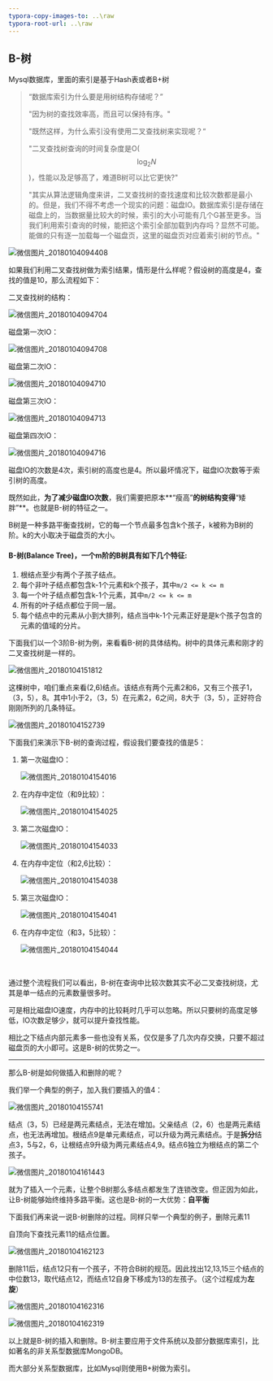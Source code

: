 ```yaml
---
typora-copy-images-to: ..\raw
typora-root-url: ..\raw
---
```


## B-树

Mysql数据库，里面的索引是基于Hash表或者B+树

> “数据库索引为什么要是用树结构存储呢？” 
>
> "因为树的查找效率高，而且可以保持有序。" 
>
> "既然这样，为什么索引没有使用二叉查找树来实现呢？“   
>
> "二叉查找树查询的时间复杂度是O($$\log_2 N$$)，性能以及足够高了，难道B树可以比它更快?"
>
> "其实从算法逻辑角度来讲，二叉查找树的查找速度和比较次数都是最小的。但是，我们不得不考虑一个现实的问题：磁盘IO。数据库索引是存储在磁盘上的，当数据量比较大的时候，索引的大小可能有几个G甚至更多。当我们利用索引查询的时候，能把这个索引全部加载到内存吗？显然不可能。能做的只有逐一加载每一个磁盘页，这里的磁盘页对应着索引树的节点。"

![微信图片_20180104094408](../raw/微信图片_20180104094408.jpg)

如果我们利用二叉查找树做为索引结果，情形是什么样呢？假设树的高度是4，查找的值是10，那么流程如下：



二叉查找树的结构：

![微信图片_20180104094704](../raw/微信图片_20180104094704.jpg)



磁盘第一次IO：

![微信图片_20180104094708](../raw/微信图片_20180104094708.jpg)



磁盘第二次IO：

![微信图片_20180104094710](../raw/微信图片_20180104094710.jpg)



磁盘第三次IO：

![微信图片_20180104094713](../raw/微信图片_20180104094713.jpg)



磁盘第四次IO：

![微信图片_20180104094716](../raw/微信图片_20180104094716.jpg)



磁盘IO的次数是4次，索引树的高度也是4。所以最坏情况下，磁盘IO次数等于索引树的高度。

既然如此，**为了减少磁盘IO次数**，我们需要把原本**“瘦高”**的树结构变得**“矮胖”**。也就是B-树的特征之一。

B树是一种多路平衡查找树，它的每一个节点最多包含k个孩子，k被称为B树的阶。k的大小取决于磁盘页的大小。



#### B-树(Balance Tree)，一个m阶的B树具有如下几个特征:

1. 根结点至少有两个子孩子结点。
2. 每个非叶子结点都包含k-1个元素和k个孩子，其中`m/2 <= k <= m`
3. 每一个叶子结点都包含k-1个元素，其中`m/2 <= k <= m`
4. 所有的叶子结点都位于同一层。
5. 每个结点中的元素从小到大排列，结点当中k-1个元素正好是是k个孩子包含的元素的值域的分片。




下面我们以一个3阶B-树为例，来看看B-树的具体结构。树中的具体元素和刚才的二叉查找树是一样的。

![微信图片_20180104151812](../raw/微信图片_20180104151812.jpg)

这棵树中，咱们重点来看(2,6)结点。该结点有两个元素2和6，又有三个孩子1，（3，5），8。其中1小于2，（3，5）在元素2，6之间，8大于（3，5），正好符合刚刚所列的几条特征。

![微信图片_20180104152739](../raw/微信图片_20180104152739.jpg)



下面我们来演示下B-树的查询过程，假设我们要查找的值是5：

1. 第一次磁盘IO：

   ![微信图片_20180104154016](../raw/微信图片_20180104154016.jpg)

2. 在内存中定位（和9比较）：

   ![微信图片_20180104154025](../raw/微信图片_20180104154025.jpg)

3. 第二次磁盘IO：

   ![微信图片_20180104154033](../raw/微信图片_20180104154033.jpg)

4. 在内存中定位（和2,6比较）：

   ![微信图片_20180104154038](../raw/微信图片_20180104154038.jpg)

5. 第三次磁盘IO：

   ![微信图片_20180104154041](../raw/微信图片_20180104154041.jpg)

6. 在内存中定位（和3，5比较）：

   ![微信图片_20180104154044](../raw/微信图片_20180104154044.jpg)

   ​

通过整个流程我们可以看出，B-树在查询中比较次数其实不必二叉查找树烧，尤其是单一结点的元素数量很多时。

可是相比磁盘IO速度，内存中的比较耗时几乎可以忽略。所以只要树的高度足够低，IO次数足够少，就可以提升查找性能。

相比之下结点内部元素多一些也没有关系，仅仅是多了几次内存交换，只要不超过磁盘页的大小即可。这是B-树的优势之一。



***

那么B-树是如何做插入和删除的呢？

我们举一个典型的例子，加入我们要插入的值4：

![微信图片_20180104155741](../raw/微信图片_20180104155741.jpg)

结点（3，5）已经是两元素结点，无法在增加。父亲结点（2，6）也是两元素结点，也无法再增加。根结点9是单元素结点，可以升级为两元素结点。于是**拆分**结点3，5与2，6，让根结点9升级为两元素结点4,9。结点6独立为根结点的第二个孩子。

![微信图片_20180104161443](../raw/微信图片_20180104161443.jpg)



就为了插入一个元素，让整个B树那么多结点都发生了连锁改变。但正因为如此，让B-树能够始终维持多路平衡。这也是B-树的一大优势：**自平衡**

下面我们再来说一说B-树删除的过程。同样只举一个典型的例子，删除元素11

自顶向下查找元素11的结点位置。

![微信图片_20180104162123](../raw/微信图片_20180104162123.jpg)

删除11后，结点12只有一个孩子，不符合B树的规范。因此找出12,13,15三个结点的中位数13，取代结点12，而结点12自身下移成为13的左孩子。（这个过程成为**左旋**）

![微信图片_20180104162316](../raw/微信图片_20180104162316.jpg)

![微信图片_20180104162319](../raw/微信图片_20180104162319.jpg)

以上就是B-树的插入和删除。B-树主要应用于文件系统以及部分数据库索引，比如著名的非关系型数据库MongoDB。

而大部分关系型数据库，比如Mysql则使用B+树做为索引。
